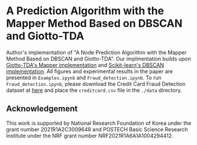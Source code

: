 # A Prediction Algorithm with the Mapper Method Based on DBSCAN and Giotto-TDA
Author's implementation of "A Node Prediction Algorithm with the Mapper Method Based on DBSCAN and Giotto-TDA". 
Our implmentation builds upon [Giotto-TDA's Mapper implementation](https://github.com/giotto-ai/giotto-tda/tree/master/gtda/mapper) and [Scikit-learn's DBSCAN implementation](https://github.com/scikit-learn/scikit-learn/blob/main/sklearn/cluster/_dbscan.py#L175).
All figures and experimental results in the paper are presented in `Examples.ipynb` and `Fraud_detection.ipynb`. 
To run `Fraud_detection.ipynb`, please download the Credit Card Fraud Detection dataset at [here](https://www.kaggle.com/datasets/mlg-ulb/creditcardfraud) and place the `creditcard.csv` file in the `./data` directory.

## Acknowledgement
This work is supported by National Research Foundation of Korea under the grant number
2021R1A2C3009648 and POSTECH Basic Science Research Institute under the NRF grant
number NRF2021R1A6A1A1004294412.